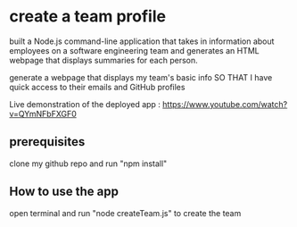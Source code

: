 # create a team profile

built a Node.js command-line application that takes in information about employees on a software engineering team and generates an HTML webpage that displays summaries for each person.

generate a webpage that displays my team's basic info
SO THAT I have quick access to their emails and GitHub profiles

Live demonstration of the deployed app : https://www.youtube.com/watch?v=QYmNFbFXGF0

## prerequisites
clone my github repo and run "npm install"

## How to use the app
open terminal and run "node createTeam.js" to create the team
